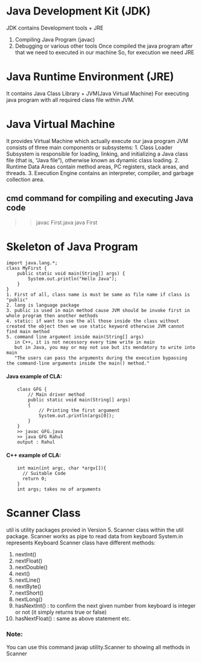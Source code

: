 # Java Development Kit (JDK)
  JDK contains Development tools + JRE
   1. Compiling Java Program (javac)
   2. Debugging or various other tools 
  Once compiled the java program after that 
  we need to executed in our machine So, for execution we need JRE

# Java Runtime Environment (JRE)
  It contains Java Class Library + JVM(Java Virtual Machine)
  For executing java program with all required class file within JVM.

# Java Virtual Machine
  It provides Virtual Machine which actually execute our java program
  JVM consists of three main components or subsystems:
    1. Class Loader Subsystem is responsible for loading, linking, and initializing a Java class file (that is, “Java file”), otherwise known as dynamic class loading.
    2. Runtime Data Areas contain method areas, PC registers, stack areas, and threads.
    3. Execution Engine contains an interpreter, compiler, and garbage collection area.

## cmd command for compiling and executing Java code
   >> javac First.java
   >> java First

# Skeleton of Java Program
    import java.lang.*;
    class MyFirst {
        public static void main(String[] args) {
            System.out.println("Hello Java");
        }
    }
    1. First of all, class name is must be same as file name if class is "public"
    2. lang is language package
    3. public is used in main method cause JVM should be invoke first in whole program then another methods
    4. static: if want to use the all those inside the class without created the object then we use static keyword otherwise JVM cannot find main method
    5. command line argument inside main(String[] args) 
       in C++, it is not necessory every time write in main
       but in Java, you may or may not use but its mendatory to write into main
       "The users can pass the arguments during the execution bypassing the command-line arguments inside the main() method."
#### Java example of CLA: 
        class GFG {
            // Main driver method
            public static void main(String[] args)
            {
                // Printing the first argument
                System.out.println(args[0]);
            }
        }
        >> javac GFG.java
        >> java GFG Rahul
        output : Rahul
#### C++ example of CLA:
        int main(int argc, char *argv[]){
          // Suitable Code
          return 0;
        }
        int args; takes no of arguments

# Scanner Class
  util is utility packages provied in Version 5.
  Scanner class within the util package.
  Scanner works as pipe to read data from keyboard
  System.in represents Keyboard
  Scanner class have different methods:
  1. nextInt()
  2. nextFloat()
  3. nextDouble()
  4. next()
  5. nextLine()
  6. nextByte()
  7. nextShort()
  8. nextLong()
  9. hasNextInt() : to confirm the next given number from keyboard is integer or not (it simply returns true or false)
  10. hasNextFloat() : same as above statement
  etc.
  ### Note: 
  You can use this command javap utility.Scanner to showing all methods in Scanner
